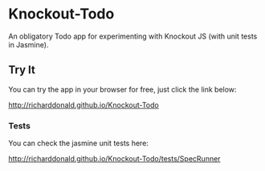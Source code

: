 # Knockout-Todo
An obligatory Todo app for experimenting with Knockout JS (with unit tests in Jasmine). 

## Try It
You can try the app in your browser for free, just click the link below:

http://richarddonald.github.io/Knockout-Todo

### Tests
You can check the jasmine unit tests here: 

http://richarddonald.github.io/Knockout-Todo/tests/SpecRunner
